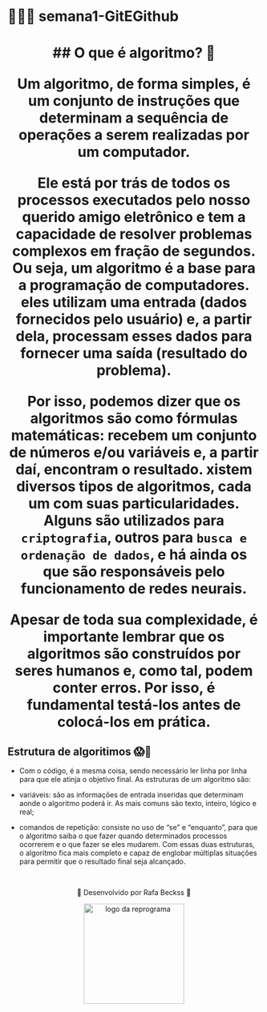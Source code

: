 # 👩🏾‍💻 semana1-GitEGithub 

<h1 align="center"> 
## O que é algoritmo? 🧐


Um **algoritmo**, de forma simples, é um conjunto de instruções que determinam a sequência de operações a serem realizadas por um computador.

Ele está por trás de todos os processos executados pelo nosso querido amigo eletrônico e tem a capacidade de resolver problemas complexos em fração de segundos. Ou seja, um algoritmo é a base para a programação de computadores. eles utilizam uma entrada (dados fornecidos pelo usuário) e, a partir dela, processam esses dados para fornecer uma saída (resultado do problema).

Por isso, podemos dizer que os algoritmos são como fórmulas matemáticas: recebem um conjunto de números e/ou variáveis e, a partir daí, encontram o resultado.
xistem diversos tipos de algoritmos, cada um com suas particularidades. Alguns são utilizados para `criptografia`, outros para `busca e ordenação de dados`, e há ainda os que são responsáveis pelo funcionamento de redes neurais.

Apesar de toda sua complexidade, é importante lembrar que os algoritmos são construídos por seres humanos e, como tal, podem conter erros. Por isso, é fundamental testá-los antes de colocá-los em prática.

## Estrutura de algoritimos 😱🥶
- Com o código, é a mesma coisa, sendo necessário ler linha por linha para que ele atinja o objetivo final. As estruturas de um algoritmo são:

* variáveis: são as informações de entrada inseridas que determinam aonde o algoritmo poderá ir. As mais comuns são texto, inteiro, lógico e real;

* comandos de repetição: consiste no uso de “se” e “enquanto”, para que o algoritmo saiba o que fazer quando determinados processos ocorrerem e o que fazer se eles mudarem.
Com essas duas estruturas, o algoritmo fica mais completo e capaz de englobar múltiplas situações para permitir que o resultado final seja alcançado.


 <br/>
</a>
</p>
<p align="center"> 💜 Desenvolvido por Rafa Beckss 💜
<p align="center">
<img src="https://user-images.githubusercontent.com/84551213/171416454-ab93ab7f-e5a0-4276-81ec-4f5cb79dff31.png" alt="logo da reprograma" border="0" width = "200" /> <p align="center"></p>
